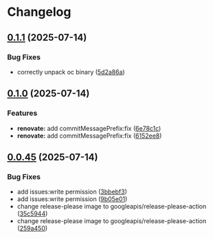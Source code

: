 # Changelog

## [0.1.1](https://github.com/nkzk/cooltainer/compare/v0.1.0...v0.1.1) (2025-07-14)


### Bug Fixes

* correctly unpack oc binary ([5d2a86a](https://github.com/nkzk/cooltainer/commit/5d2a86a9b33c18027f020c02814c73f401899515))

## [0.1.0](https://github.com/nkzk/cooltainer/compare/v0.0.45...v0.1.0) (2025-07-14)


### Features
* **renovate:** add commitMessagePrefix:fix ([6e78c1c](https://github.com/nkzk/cooltainer/commit/6e78c1c0ea1b34bd47f68ddd0432ceb657049542))
* **renovate:** add commitMessagePrefix:fix ([6152ee8](https://github.com/nkzk/cooltainer/commit/6152ee8de6a5f06d9f251fd8020dfb2c94f18279))

## [0.0.45](https://github.com/nkzk/cooltainer/compare/v0.0.44...v0.0.45) (2025-07-14)


### Bug Fixes

* add issues:write permission ([3bbebf3](https://github.com/nkzk/cooltainer/commit/3bbebf3f981390bcb6e1528d5a462dd2aa317446))
* add issues:write permission ([9b05e01](https://github.com/nkzk/cooltainer/commit/9b05e01abf9de98aea158bbc9bda9594ac3ece70))
* change release-please image to googleapis/release-please-action ([35c5944](https://github.com/nkzk/cooltainer/commit/35c5944c9a62e884bb7b629cfd26fd0fba4744bf))
* change release-please image to googleapis/release-please-action ([259a450](https://github.com/nkzk/cooltainer/commit/259a450c3ee87839582da61856dcfa6c81900e3f))
